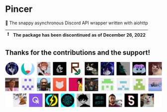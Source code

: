 # Pincer

🚀 The snappy asynchronous Discord API wrapper written with aiohttp

| :exclamation: | The package has been discontinued as of December 26, 2022 |
| ------------- | :-------------------------------------------------------- |

## Thanks for the contributions and the support!

<img src="contributors.png">
